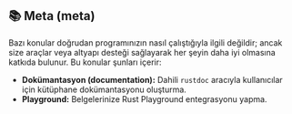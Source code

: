 ## 📚 Meta (meta)

Bazı konular doğrudan programınızın nasıl çalıştığıyla ilgili değildir; ancak size araçlar veya altyapı desteği sağlayarak her şeyin daha iyi olmasına katkıda bulunur. Bu konular şunları içerir:

* **Dokümantasyon (documentation):** Dahili `rustdoc` aracıyla kullanıcılar için kütüphane dokümantasyonu oluşturma.
* **Playground:** Belgelerinize Rust Playground entegrasyonu yapma.
